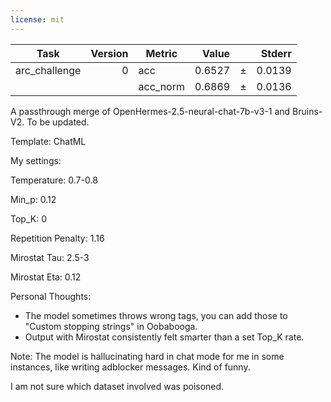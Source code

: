 ```yaml
---
license: mit
---
```


|    Task     |Version| Metric |Value |   |Stderr|
|-------------|------:|--------|-----:|---|-----:|
|arc_challenge|      0|acc     |0.6527|±  |0.0139|
|             |       |acc_norm|0.6869|±  |0.0136|

A passthrough merge of OpenHermes-2.5-neural-chat-7b-v3-1 and Bruins-V2. To be updated.

Template: ChatML

My settings:

Temperature: 0.7-0.8

Min_p: 0.12

Top_K: 0

Repetition Penalty: 1.16

Mirostat Tau: 2.5-3

Mirostat Eta: 0.12

Personal Thoughts:

- The model sometimes throws wrong tags, you can add those to "Custom stopping strings" in Oobabooga.
- Output with Mirostat consistently felt smarter than a set Top_K rate.

Note: The model is hallucinating hard in chat mode for me in some instances, like writing adblocker messages. Kind of funny. 

I am not sure which dataset involved was poisoned.